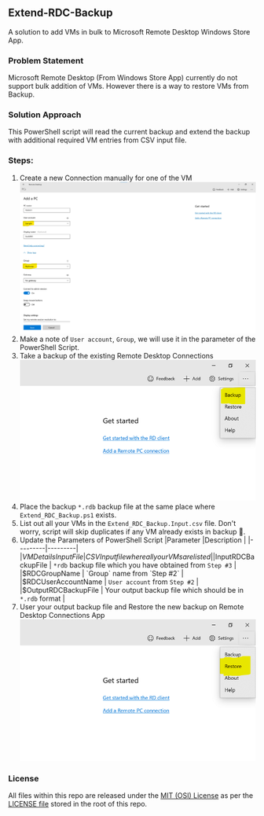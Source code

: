 ## Extend-RDC-Backup
A solution to add VMs in bulk to Microsoft Remote Desktop Windows Store App.

### Problem Statement
Microsoft Remote Desktop (From Windows Store App) currently do not support bulk addition of VMs. However there is a way to restore VMs from Backup.

### Solution Approach
This PowerShell script will read the current backup and extend the backup with additional required VM entries from CSV input file.

### Steps:
1. Create a new Connection manually for one of the VM
    ![Backup](Images/Screenshot01.png)
2. Make a note of `User account`, `Group`, we will use it in the parameter of the PowerShell Script.
3. Take a backup of the existing Remote Desktop Connections
    ![Add Connection](Images/Screenshot02.png)
4. Place the backup `*.rdb` backup file at the same place where `Extend_RDC_Backup.ps1` exists.
5. List out all your VMs in the `Extend_RDC_Backup.Input.csv` file. Don't worry, script will skip duplicates if any VM already exists in backup 🙂.
6. Update the Parameters of PowerShell Script
    |Parameter  |Description  |
    |---------|---------|
    |$VMDetailsInputFile | CSV Input file where all your VMs are listed |
    |$InputRDCBackupFile | `*rdb` backup file which you have obtained from `Step #3` |
    |$RDCGroupName | `Group` name from `Step #2` |
    |$RDCUserAccountName | `User account` from `Step #2` |
    |$OutputRDCBackupFile | Your output backup file which should be in `*.rdb` format |
7. User your output backup file and Restore the new backup on Remote Desktop Connections App
    ![Restore](Images/Screenshot03.png)

### License
All files within this repo are released under the [MIT (OSI) License]( https://en.wikipedia.org/wiki/MIT_License) as per the [LICENSE file](https://github.com/BipulRaman/Extend-RDC-Backup/blob/master/LICENSE) stored in the root of this repo.
